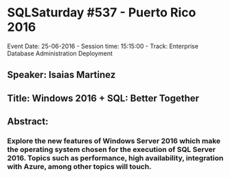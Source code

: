 # SQLSaturday #537 - Puerto Rico 2016
Event Date: 25-06-2016 - Session time: 15:15:00 - Track: Enterprise Database Administration  Deployment
## Speaker: Isaias Martinez
## Title: Windows 2016 + SQL: Better Together
## Abstract:
### Explore the new features of Windows Server 2016 which make the operating system chosen for the execution of SQL Server 2016. Topics such as performance, high availability, integration with Azure, among other topics will touch.
